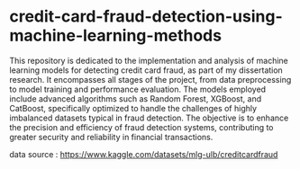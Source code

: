 # credit-card-fraud-detection-using-machine-learning-methods
This repository is dedicated to the implementation and analysis of machine learning models for detecting credit card fraud, as part of my dissertation research. It encompasses all stages of the project, from data preprocessing to model training and performance evaluation. The models employed include advanced algorithms such as Random Forest, XGBoost, and CatBoost, specifically optimized to handle the challenges of highly imbalanced datasets typical in fraud detection. The objective is to enhance the precision and efficiency of fraud detection systems, contributing to greater security and reliability in financial transactions.

data source : https://www.kaggle.com/datasets/mlg-ulb/creditcardfraud
